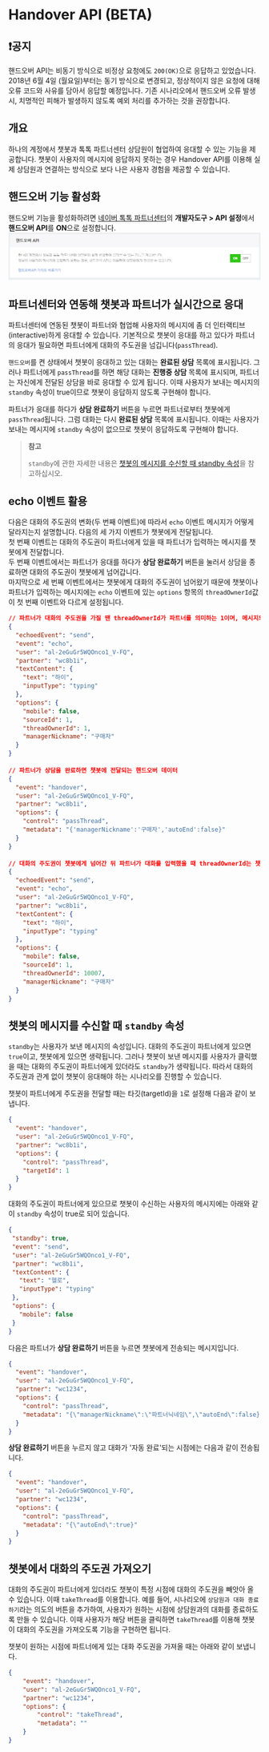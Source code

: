 # Handover API (BETA)

## :exclamation:공지
핸드오버 API는 비동기 방식으로 비정상 요청에도 `200(OK)`으로 응답하고 있었습니다.
2018년 6월 4일 (월요일)부터는 동기 방식으로 변경되고, 정상적이지 않은 요청에 대해 오류 코드와 사유를 담아서 응답할 예정입니다.
기존 시나리오에서 핸드오버 오류 발생시, 치명적인 피해가 발생하지 않도록 예외 처리를 추가하는 것을 권장합니다.

## 개요
하나의 계정에서 챗봇과 톡톡 파트너센터 상담원이 협업하여 응대할 수 있는 기능을 제공합니다. 
챗봇이 사용자의 메시지에 응답하지 못하는 경우 Handover API를 이용해 실제 상담원과 연결하는 방식으로 보다 나은 사용자 경험을 제공할 수 있습니다. 

## 핸드오버 기능 활성화 

핸드오버 기능을 활성화하려면 [네이버 톡톡 파트너센터](https://partner.talk.naver.com/)의 **개발자도구 > API 설정**에서 **핸드오버 API**를 **ON**으로 설정합니다.<br>
![composite_message](/images/handover-switch.png)

## 파트너센터와 연동해 챗봇과 파트너가 실시간으로 응대

 파트너센터에 연동된 챗봇이 파트너와 협업해 사용자의 메시지에 좀 더 인터랙티브(interactive)하게 응대할 수 있습니다. 기본적으로 챗봇이 응대를 하고 있다가 파트너의 응대가 필요하면 파트너에게 대화의 주도권을 넘깁니다(`passThread`).

 `핸드오버`를 켠 상태에서 챗봇이 응대하고 있는 대화는 **완료된 상담** 목록에 표시됩니다. 그러나 파트너에게 `passThread`를 하면 해당 대화는 **진행중 상담** 목록에 표시되며, 파트너는 자신에게 전달된 상담을 바로 응대할 수 있게 됩니다. 이때 사용자가 보내는 메시지의 `standby` 속성이 true이므로 챗봇이 응답하지 않도록 구현해야 합니다.

 파트너가 응대를 하다가 **상담 완료하기** 버튼을 누르면 파트너로부터 챗봇에게 `passThread`됩니다. 그럼 대화는 다시 **완료된 상담** 목록에 표시됩니다. 이때는 사용자가 보내는 메시지에 `standby` 속성이 없으므로 챗봇이 응답하도록 구현해야 합니다.

> **참고**
>
> `standby`에 관한 자세한 내용은 [챗봇의 메시지를 수신할 때 standby 속성](#챗봇의-메시지를-수신할-때-standby-속성)을 참고하십시오.


## echo 이벤트 활용

다음은 대화의 주도권의 변화(두 번째 이벤트)에 따라서 `echo` 이벤트 메시지가 어떻게 달라지는지 설명합니다.
다음의 세 가지 이벤트가 챗봇에게 전달됩니다. <br>
첫 번째 이벤트는 대화의 주도권이 파트너에게 있을 때 파트너가 입력하는 메시지를 챗봇에게 전달합니다.<br>
두 번째 이벤트에서는 파트너가 응대를 하다가 **상담 완료하기** 버튼을 눌러서 상담을 종료하면 대화의 주도권이 챗봇에게 넘어갑니다.<br>
마지막으로 세 번째 이벤트에서는 챗봇에게 대화의 주도권이 넘어왔기 때문에 챗봇이나 파트너가 입력하는 메시지에는 `echo` 이벤트에 있는 `options` 항목의 `threadOwnerId`값이 첫 번째 이벤트와 다르게 설정됩니다. <br>

```json
// 파트너가 대화의 주도권을 가질 땐 threadOwnerId가 파트너를 의미하는 1이며, 메시지의 주체인 sourceId도 1입니다.
{
  "echoedEvent": "send",
  "event": "echo",
  "user": "al-2eGuGr5WQOnco1_V-FQ",
  "partner": "wc8b1i",
  "textContent": {
    "text": "하이",
    "inputType": "typing"
  },
  "options": {
    "mobile": false,
    "sourceId": 1,
    "threadOwnerId": 1,
    "managerNickname": "구매자"
  }
}

// 파트너가 상담을 완료하면 챗봇에 전달되는 핸드오버 데이터
{
  "event": "handover",
  "user": "al-2eGuGr5WQOnco1_V-FQ",
  "partner": "wc8b1i",
  "options": {
    "control": "passThread",
    "metadata": "{'managerNickname':'구매자','autoEnd':false}"
  }
}

// 대화의 주도권이 챗봇에게 넘어간 뒤 파트너가 대화를 입력했을 때 threadOwnerId는 챗봇의 시퀀스이며, 메시지의 주체인 sourceId는 파트너인 1입니다.
{
  "echoedEvent": "send",
  "event": "echo",
  "user": "al-2eGuGr5WQOnco1_V-FQ",
  "partner": "wc8b1i",
  "textContent": {
    "text": "하이",
    "inputType": "typing"
  },
  "options": {
    "mobile": false,
    "sourceId": 1,
    "threadOwnerId": 10007,
    "managerNickname": "구매자"
  }
}
```


## 챗봇의 메시지를 수신할 때 `standby` 속성

`standby`는 사용자가 보낸 메시지의 속성입니다. 대화의 주도권이 파트너에게 있으면 `true`이고, 챗봇에게 있으면 생략됩니다. 그러나 챗봇이 보낸 메시지를 사용자가 클릭했을 때는 대화의 주도권이 파트너에게 있더라도 `standby`가 생략됩니다. 따라서 대화의 주도권과 관계 없이 챗봇이 응대해야 하는 시나리오를 진행할 수 있습니다.<br> 

챗봇이 파트너에게 주도권을 전달할 때는 타깃(targetId)을 `1`로 설정해 다음과 같이 보냅니다.

```json
{
  "event": "handover",
  "user": "al-2eGuGr5WQOnco1_V-FQ",
  "partner": "wc8b1i",
  "options": {
    "control": "passThread",
    "targetId": 1
  }
}
```

대화의 주도권이 파트너에게 있으므로 챗봇이 수신하는 사용자의 메시지에는 아래와 같이 `standby` 속성이 true로 되어 있습니다.
 ```json
{
  "standby": true,
  "event": "send",
  "user": "al-2eGuGr5WQOnco1_V-FQ",
  "partner": "wc8b1i",
  "textContent": {
    "text": "헬로",
    "inputType": "typing"
  },
  "options": {
    "mobile": false
  }
}
```

다음은 파트너가 **상담 완료하기** 버튼을 누르면 챗봇에게 전송되는 메시지입니다.

```json
{
  "event": "handover",
  "user": "al-2eGuGr5WQOnco1_V-FQ",
  "partner": "wc1234",
  "options": {
    "control": "passThread",
    "metadata": "{\"managerNickname\":\"파트너닉네임\",\"autoEnd\":false}"
  }
}
```
 
**상담 완료하기** 버튼을 누르지 않고 대화가 '자동 완료'되는 시점에는 다음과 같이 전송됩니다.
```json
{
  "event": "handover",
  "user": "al-2eGuGr5WQOnco1_V-FQ",
  "partner": "wc1234",
  "options": {
    "control": "passThread",
    "metadata": "{\"autoEnd\":true}"
  }
}
```

## 챗봇에서 대화의 주도권 가져오기
 
대화의 주도권이 파트너에게 있더라도 챗봇이 특정 시점에 대화의 주도권을 빼앗아 올 수 있습니다. 이때 `takeThread`를 이용합니다. 예를 들어, 시나리오에 `상담원과 대화 종료하기`라는 의도의 버튼을 추가하여, 사용자가 원하는 시점에 상담원과의 대화를 종료하도록 만들 수 있습니다. 이때 사용자가 해당 버튼을 클릭하면 `takeThread`를 이용해 챗봇이 대화의 주도권을 가져오도록 기능을 구현하면 됩니다.<br>

챗봇이 원하는 시점에 파트너에게 있는 대화 주도권을 가져올 때는 아래와 같이 보냅니다.
```json
{
    "event": "handover",
    "user": "al-2eGuGr5WQOnco1_V-FQ",
    "partner": "wc1234",
    "options": {
        "control": "takeThread",
        "metadata": ""
    }
}
```
